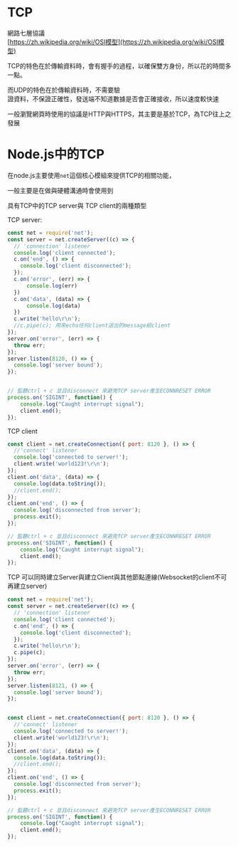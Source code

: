 # TCP

網路七層協議  
[https://zh.wikipedia.org/wiki/OSI模型](https://zh.wikipedia.org/wiki/OSI模型)

TCP的特色在於傳輸資料時，會有握手的過程，以確保雙方身份，所以花的時間多一點。

而UDP的特色在於傳輸資料時，不需要驗  
證資料，不保證正確性，發送端不知道數據是否會正確接收，所以速度較快速

一般瀏覽網頁時使用的協議是HTTP與HTTPS，其主要是基於TCP，為TCP往上之發展

# Node.js中的TCP

在node.js主要使用`net`這個核心模組來提供TCP的相關功能，

一般主要是在做與硬體溝通時會使用到

具有TCP中的TCP server與 TCP client的兩種類型



TCP server:

```js
const net = require('net');
const server = net.createServer((c) => {
  // 'connection' listener
  console.log('client connected');
  c.on('end', () => {
    console.log('client disconnected');
  });
  c.on('error', (err) => {
      console.log(err)
  })
  c.on('data', (data) => {
      console.log(data)
  })
  c.write('hello\r\n');
  //c.pipe(c); 用來echo任何client送出的message給client
});
server.on('error', (err) => {
  throw err;
});
server.listen(8120, () => {
  console.log('server bound');
});


// 監聽ctrl + c 並且disconnect 來避免TCP server產生ECONNRESET ERROR
process.on('SIGINT', function() {
    console.log("Caught interrupt signal");
    client.end();
});

```

TCP client

```js
const client = net.createConnection({ port: 8120 }, () => {
  //'connect' listener
  console.log('connected to server!');
  client.write('world123!\r\n');
});
client.on('data', (data) => {
  console.log(data.toString());
  //client.end();
});
client.on('end', () => {
  console.log('disconnected from server');
  process.exit();
});

// 監聽ctrl + c 並且disconnect 來避免TCP server產生ECONNRESET ERROR
process.on('SIGINT', function() {
    console.log("Caught interrupt signal");
    client.end();
});

```



TCP 可以同時建立Server與建立Client與其他節點連線\(Websocket的client不可再建立server\)

```js
const net = require('net');
const server = net.createServer((c) => {
  // 'connection' listener
  console.log('client connected');
  c.on('end', () => {
    console.log('client disconnected');
  });
  c.write('hello\r\n');
  c.pipe(c);
});
server.on('error', (err) => {
  throw err;
});
server.listen(8121, () => {
  console.log('server bound');
});


const client = net.createConnection({ port: 8120 }, () => {
  //'connect' listener
  console.log('connected to server!');
  client.write('world123!\r\n');
});
client.on('data', (data) => {
  console.log(data.toString());
  //client.end();
});
client.on('end', () => {
  console.log('disconnected from server');
  process.exit();
});

// 監聽ctrl + c 並且disconnect 來避免TCP server產生ECONNRESET ERROR
process.on('SIGINT', function() {
    console.log("Caught interrupt signal");
    client.end();
});

```



